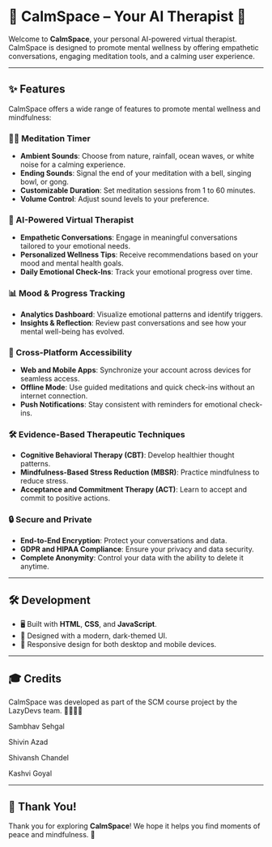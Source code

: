 #  🧠 CalmSpace – Your AI Therapist 🌟

Welcome to **CalmSpace**, your personal AI-powered virtual therapist. CalmSpace is designed to promote mental wellness by offering empathetic conversations, engaging meditation tools, and a calming user experience.

---

## ✨ Features

CalmSpace offers a wide range of features to promote mental wellness and mindfulness:

### 🧘‍♂️ Meditation Timer
- **Ambient Sounds**: Choose from nature, rainfall, ocean waves, or white noise for a calming experience.
- **Ending Sounds**: Signal the end of your meditation with a bell, singing bowl, or gong.
- **Customizable Duration**: Set meditation sessions from 1 to 60 minutes.
- **Volume Control**: Adjust sound levels to your preference.

### 💬 AI-Powered Virtual Therapist
- **Empathetic Conversations**: Engage in meaningful conversations tailored to your emotional needs.
- **Personalized Wellness Tips**: Receive recommendations based on your mood and mental health goals.
- **Daily Emotional Check-Ins**: Track your emotional progress over time.

### 📊 Mood & Progress Tracking
- **Analytics Dashboard**: Visualize emotional patterns and identify triggers.
- **Insights & Reflection**: Review past conversations and see how your mental well-being has evolved.

### 📱 Cross-Platform Accessibility
- **Web and Mobile Apps**: Synchronize your account across devices for seamless access.
- **Offline Mode**: Use guided meditations and quick check-ins without an internet connection.
- **Push Notifications**: Stay consistent with reminders for emotional check-ins.

### 🛠 Evidence-Based Therapeutic Techniques
- **Cognitive Behavioral Therapy (CBT)**: Develop healthier thought patterns.
- **Mindfulness-Based Stress Reduction (MBSR)**: Practice mindfulness to reduce stress.
- **Acceptance and Commitment Therapy (ACT)**: Learn to accept and commit to positive actions.

### 🔒 Secure and Private
- **End-to-End Encryption**: Protect your conversations and data.
- **GDPR and HIPAA Compliance**: Ensure your privacy and data security.
- **Complete Anonymity**: Control your data with the ability to delete it anytime.

---

## 🛠 Development

- 🖥 Built with **HTML**, **CSS**, and **JavaScript**.
- 🎨 Designed with a modern, dark-themed UI.
- 📱 Responsive design for both desktop and mobile devices.

---

## 🎓 Credits

CalmSpace was developed as part of the SCM course project by the LazyDevs team. 👩‍💻👨‍💻

Sambhav Sehgal

Shivin Azad

Shivansh Chandel

Kashvi Goyal

---

## 💖 Thank You!

Thank you for exploring **CalmSpace**! We hope it helps you find moments of peace and mindfulness. 🌸
